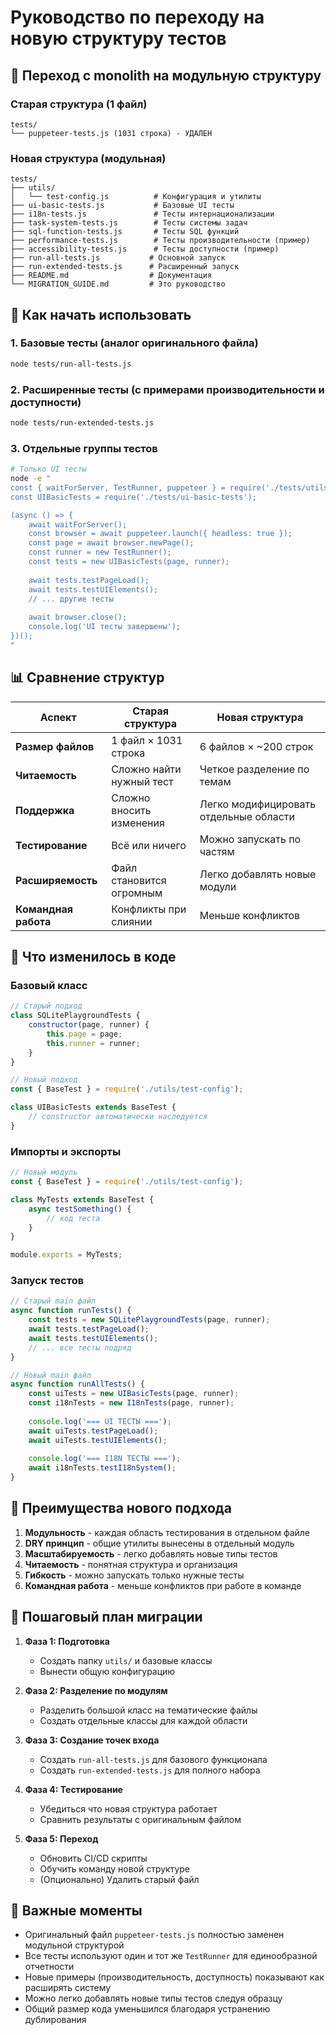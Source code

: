 # Руководство по переходу на новую структуру тестов

## 🔄 Переход с monolith на модульную структуру

### Старая структура (1 файл)
```
tests/
└── puppeteer-tests.js (1031 строка) - УДАЛЕН
```

### Новая структура (модульная)
```
tests/
├── utils/
│   └── test-config.js          # Конфигурация и утилиты
├── ui-basic-tests.js           # Базовые UI тесты
├── i18n-tests.js               # Тесты интернационализации
├── task-system-tests.js        # Тесты системы задач
├── sql-function-tests.js       # Тесты SQL функций
├── performance-tests.js        # Тесты производительности (пример)
├── accessibility-tests.js      # Тесты доступности (пример)
├── run-all-tests.js           # Основной запуск
├── run-extended-tests.js      # Расширенный запуск
├── README.md                  # Документация
└── MIGRATION_GUIDE.md         # Это руководство
```

## 🚀 Как начать использовать

### 1. Базовые тесты (аналог оригинального файла)
```bash
node tests/run-all-tests.js
```

### 2. Расширенные тесты (с примерами производительности и доступности)
```bash
node tests/run-extended-tests.js
```

### 3. Отдельные группы тестов
```bash
# Только UI тесты
node -e "
const { waitForServer, TestRunner, puppeteer } = require('./tests/utils/test-config');
const UIBasicTests = require('./tests/ui-basic-tests');

(async () => {
    await waitForServer();
    const browser = await puppeteer.launch({ headless: true });
    const page = await browser.newPage();
    const runner = new TestRunner();
    const tests = new UIBasicTests(page, runner);
    
    await tests.testPageLoad();
    await tests.testUIElements();
    // ... другие тесты
    
    await browser.close();
    console.log('UI тесты завершены');
})();
"
```

## 📊 Сравнение структур

| Аспект | Старая структура | Новая структура |
|--------|------------------|-----------------|
| **Размер файлов** | 1 файл × 1031 строка | 6 файлов × ~200 строк |
| **Читаемость** | Сложно найти нужный тест | Четкое разделение по темам |
| **Поддержка** | Сложно вносить изменения | Легко модифицировать отдельные области |
| **Тестирование** | Всё или ничего | Можно запускать по частям |
| **Расширяемость** | Файл становится огромным | Легко добавлять новые модули |
| **Командная работа** | Конфликты при слиянии | Меньше конфликтов |

## 🔧 Что изменилось в коде

### Базовый класс
```javascript
// Старый подход
class SQLitePlaygroundTests {
    constructor(page, runner) {
        this.page = page;
        this.runner = runner;
    }
}

// Новый подход
const { BaseTest } = require('./utils/test-config');

class UIBasicTests extends BaseTest {
    // constructor автоматически наследуется
}
```

### Импорты и экспорты
```javascript
// Новый модуль
const { BaseTest } = require('./utils/test-config');

class MyTests extends BaseTest {
    async testSomething() {
        // код теста
    }
}

module.exports = MyTests;
```

### Запуск тестов
```javascript
// Старый main файл
async function runTests() {
    const tests = new SQLitePlaygroundTests(page, runner);
    await tests.testPageLoad();
    await tests.testUIElements();
    // ... все тесты подряд
}

// Новый main файл
async function runAllTests() {
    const uiTests = new UIBasicTests(page, runner);
    const i18nTests = new I18nTests(page, runner);
    
    console.log('=== UI ТЕСТЫ ===');
    await uiTests.testPageLoad();
    await uiTests.testUIElements();
    
    console.log('=== I18N ТЕСТЫ ===');
    await i18nTests.testI18nSystem();
}
```

## 🎯 Преимущества нового подхода

1. **Модульность** - каждая область тестирования в отдельном файле
2. **DRY принцип** - общие утилиты вынесены в отдельный модуль
3. **Масштабируемость** - легко добавлять новые типы тестов
4. **Читаемость** - понятная структура и организация
5. **Гибкость** - можно запускать только нужные тесты
6. **Командная работа** - меньше конфликтов при работе в команде

## 🔄 Пошаговый план миграции

1. **Фаза 1: Подготовка**
   - Создать папку `utils/` и базовые классы
   - Вынести общую конфигурацию

2. **Фаза 2: Разделение по модулям**
   - Разделить большой класс на тематические файлы
   - Создать отдельные классы для каждой области

3. **Фаза 3: Создание точек входа**
   - Создать `run-all-tests.js` для базового функционала
   - Создать `run-extended-tests.js` для полного набора

4. **Фаза 4: Тестирование**
   - Убедиться что новая структура работает
   - Сравнить результаты с оригинальным файлом

5. **Фаза 5: Переход**
   - Обновить CI/CD скрипты
   - Обучить команду новой структуре
   - (Опционально) Удалить старый файл

## 🚨 Важные моменты

- Оригинальный файл `puppeteer-tests.js` полностью заменен модульной структурой
- Все тесты используют один и тот же `TestRunner` для единообразной отчетности
- Новые примеры (производительность, доступность) показывают как расширять систему
- Можно легко добавлять новые типы тестов следуя образцу
- Общий размер кода уменьшился благодаря устранению дублирования